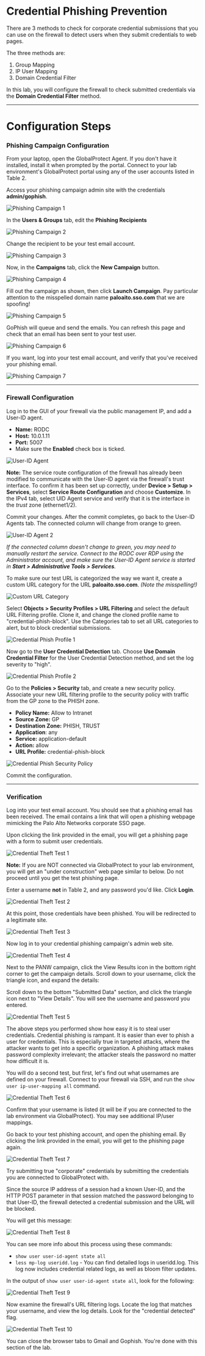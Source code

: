 <h1>Credential Phishing Prevention</h1>

There are 3 methods to check for corporate credential submissions that you can use on the firewall
to detect users when they submit credentials to web pages.

The three methods are:

1. Group Mapping
2. IP User Mapping
3. Domain Credential Filter

In this lab, you will configure the firewall to check submitted credentials via the **Domain 
Credential Filter** method.

---

<h1>Configuration Steps</h1>

### Phishing Campaign Configuration

From your laptop, open the GlobalProtect Agent.  If you don't have it installed, install it when 
prompted by the portal.  Connect to your lab environment's GlobalProtect portal using any of the 
user accounts listed in Table 2.

Access your phishing campaign admin site with the credentials **admin/gophish**.

![Phishing Campaign 1](img/phishing_campaign_1.png)

In the **Users & Groups** tab, edit the **Phishing Recipients** 

![Phishing Campaign 2](img/phishing_campaign_2.png)

Change the recipient to be your test email account.

![Phishing Campaign 3](img/phishing_campaign_3.png)

Now, in the **Campaigns** tab, click the **New Campaign** button.

![Phishing Campaign 4](img/phishing_campaign_4.png)

Fill out the campaign as shown, then click **Launch Campaign**.  Pay particular attention to the 
misspelled domain name **paloaito.sso.com** that we are spoofing!

![Phishing Campaign 5](img/phishing_campaign_5.png)

GoPhish will queue and send the emails.  You can refresh this page and check that an email has been
sent to your test user.

![Phishing Campaign 6](img/phishing_campaign_6.png)

If you want, log into your test email account, and verify that you've received your phishing email.

![Phishing Campaign 7](img/phishing_campaign_7.png)

---

### Firewall Configuration

Log in to the GUI of your firewall via the public management IP, and add a User-ID agent.

   - **Name:** RODC
   - **Host:** 10.0.1.11
   - **Port:** 5007
   - Make sure the **Enabled** check box is ticked.

![User-ID Agent](img/uid_agent.png)

**Note:** The service route configuration of the firewall has already been modified to communicate
with the User-ID agent via the firewall's trust interface.  To confirm it has been set up correctly,
under **Device > Setup > Services**, select **Service Route Configuration** and choose 
**Customize**.  In the IPv4 tab, select UID Agent service and verify that it is the interface in 
the *trust* zone (ethernet1/2).

Commit your changes.  After the commit completes, go back to the User-ID Agents tab.  The connected
column will change from orange to green.

![User-ID Agent 2](img/uid_agent_2.png)

*If the connected column doesn't change to green, you may need to manually restart the service.
Connect to the RODC over RDP using the Administrator account, and make sure the User-ID Agent 
service is started in **Start > Administrative Tools > Services**.*

To make sure our test URL is categorized the way we want it, create a custom URL category for the 
URL **paloaito.sso.com**.  *(Note the misspelling!)*

![Custom URL Category](img/custom_category.png)

Select **Objects > Security Profiles > URL Filtering** and select the default URL Filtering profile.
Clone it, and change the cloned profile name to "credential-phish-block".  Use the Categories tab 
to set all URL categories to alert, but to block credential submissions.  

![Credential Phish Profile 1](img/credential_phish_profile_1.png)

Now go to the **User Credential Detection** tab.  Choose **Use Domain Credential Filter** for the 
User Credential Detection method, and set the log severity to "high".

![Credential Phish Profile 2](img/credential_phish_profile_2.png)

Go to the **Policies > Security** tab, and create a new security policy.  Associate your new URL
filtering profile to the security policy with traffic from the GP zone to the PHISH zone.

  - **Policy Name:** Allow to Intranet
  - **Source Zone:** GP
  - **Destination Zone:** PHISH, TRUST
  - **Application**: any
  - **Service:** application-default
  - **Action:** allow
  - **URL Profile:** credential-phish-block

![Credential Phish Security Policy](img/credential_phish_sec_policy.png)

Commit the configuration.

---

### Verification

Log into your test email account.  You should see that a phishing email has been received.  The
email contains a link that will open a phishing webpage mimicking the Palo Alto Networks corporate
SSO page.

Upon clicking the link provided in the email, you will get a phishing page with a form to submit
user credentials.

![Credential Theft Test 1](img/credential_phish_test_1.png)


**Note:** If you are NOT connected via GlobalProtect to your lab environment, you will get an 
"under construction" web page similar to below.  Do not proceed until you get the test phishing 
page.

Enter a username **not** in Table 2, and any password you'd like.  Click **Login**.

![Credential Theft Test 2](img/credential_phish_test_2.png)

At this point, those credentials have been phished.  You will be redirected to a legitimate site.

![Credential Theft Test 3](img/credential_phish_test_3.png)

Now log in to your credential phishing campaign's admin web site.

![Credential Theft Test 4](img/credential_phish_test_4.png)

Next to the PANW campaign, click the View Results icon in the bottom right corner to get the 
campaign details.  Scroll down to your username, click the triangle icon, and expand the details:

Scroll down to the bottom "Submitted Data" section, and click the triangle icon next to "View 
Details".  You will see the username and password you entered.

![Credential Theft Test 5](img/credential_phish_test_5.png)

The above steps you performed show how easy it is to steal user credentials.  Credential phishing
is rampant.  It is easier than ever to phish a user for credentials.  This is especially true in
targeted attacks, where the attacker wants to get into a specific organization.  A phishing attack
makes password complexity irrelevant; the attacker steals the password no matter how difficult it
is.

You will do a second test, but first, let's find out what usernames are defined on your firewall.
Connect to your firewall via SSH, and run the `show user ip-user-mapping all` command.

![Credential Theft Test 6](img/credential_phish_test_6.png)

Confirm that your username is listed (it will be if you are connected to the lab environment via 
GlobalProtect).  You may see additional IP/user mappings.

Go back to your test phishing account, and open the phishing email.  By clicking the link provided
in the email, you will get to the phishing page again.

![Credential Theft Test 7](img/credential_phish_test_7.png)

Try submitting true "corporate" credentials by submitting the credentials you are connected to 
GlobalProtect with.

Since the source IP address of a session had a known User-ID, and the HTTP POST parameter in that
session matched the password belonging to that User-ID, the firewall detected a credential 
submission and the URL will be blocked.

You will get this message:

![Credential Theft Test 8](img/credential_phish_test_8.png)

You can see more info about this process using these commands:

* `show user user-id-agent state all`
* `less mp-log useridd.log` - You can find detailed logs in useridd.log.  This log now includes 
  credential related logs, as well as bloom filter updates.

In the output of `show user user-id-agent state all`, look for the following:

![Credential Theft Test 9](img/credential_phish_test_9.png)

Now examine the firewall's URL filtering logs.  Locate the log that matches your username, and view
the log details.  Look for the "credential detected" flag.

![Credential Theft Test 10](img/credential_phish_test_10.png)

You can close the browser tabs to Gmail and Gophish.  You're done with this section of the lab.